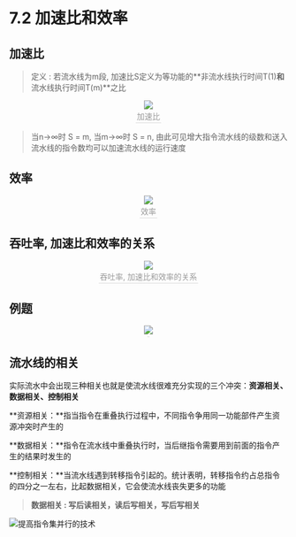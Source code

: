 # 7.2 加速比和效率

## 加速比

> 定义 : 若流水线为m段, 加速比S定义为等功能的**非流水线执行时间T(1)**和**流水线执行时间T(m)**之比

<center><img src="https://youpai.roccoshi.top/img/20200719155919.png"><br><div style="border-bottom: 1px solid #d9d9d9;display: inline-block;color: #999;    padding: 2px;">加速比</div> </center>

> 当n->∞时 S = m, 当m->∞时 S = n, 由此可见增大指令流水线的级数和送入流水线的指令数均可以加速流水线的运行速度

## 效率

<center><img src="https://youpai.roccoshi.top/img/20200719160932.png"><br><div style="border-bottom: 1px solid #d9d9d9;display: inline-block;color: #999;    padding: 2px;">效率</div> </center>

## 吞吐率, 加速比和效率的关系

<center><img src="https://youpai.roccoshi.top/img/20200719161021.png"><br><div style="border-bottom: 1px solid #d9d9d9;display: inline-block;color: #999;    padding: 2px;">吞吐率, 加速比和效率的关系</div> </center>

## 例题

<center><img src="https://youpai.roccoshi.top/img/20200719161731.png"><br><div style="border-bottom: 1px solid #d9d9d9;display: inline-block;color: #999;    padding: 2px;"></div> </center>

## 流水线的相关 

实际流水中会出现三种相关也就是使流水线很难充分实现的三个冲突：**资源相关、数据相关、控制相关** 

**资源相关：**指当指令在重叠执行过程中，不同指令争用同一功能部件产生资源冲突时产生的 

**数据相关：**指令在流水线中重叠执行时，当后继指令需要用到前面的指令产生的结果时发生的 

**控制相关：**当流水线遇到转移指令引起的。统计表明，转移指令约占总指令的四分之一左右，比起数据相关，它会使流水线丧失更多的功能 

> **数据相关 : 写后读相关，读后写相关，写后写相关**

![提高指令集并行的技术](https://youpai.roccoshi.top/img/20200812105358.png)

